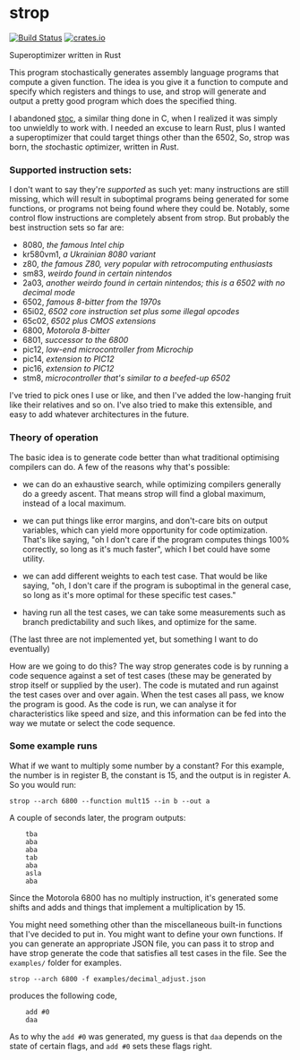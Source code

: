 # strop
[![Build Status](https://github.com/omarandlorraine/strop/workflows/Rust/badge.svg)](https://github.com/omarandlorraine/strop/actions?workflow=Rust)
[![crates.io](https://img.shields.io/crates/v/strop)](https://crates.io/crates/strop)

Superoptimizer written in Rust

This program stochastically generates assembly language programs that compute a
given function. The idea is you give it a function to compute and specify which
registers and things to use, and strop will generate and output a pretty good
program which does the specified thing.

I abandoned [stoc](https://github.com/omarandlorraine/stoc), a similar thing
done in C, when I realized it was simply too unwieldly to work with. I needed
an excuse to learn Rust, plus I wanted a superoptimizer that could target
things other than the 6502, So, strop was born, the *st*ochastic *op*timizer,
written in *R*ust.

### Supported instruction sets:
I don't want to say they're *supported* as such yet: many instructions are still
missing, which will result in suboptimal programs being generated for some
functions, or programs not being found where they could be. Notably, some
control flow instructions are completely absent from strop. But probably the
best instruction sets so far are:

 - 8080, *the famous Intel chip*
 - kr580vm1, *a Ukrainian 8080 variant*
 - z80, *the famous Z80, very popular with retrocomputing enthusiasts*
 - sm83, *weirdo found in certain nintendos*
 - 2a03, *another weirdo found in certain nintendos; this is a 6502 with no decimal mode*
 - 6502, *famous 8-bitter from the 1970s*
 - 65i02, *6502 core instruction set plus some illegal opcodes*
 - 65c02, *6502 plus CMOS extensions*
 - 6800, *Motorola 8-bitter*
 - 6801, *successor to the 6800*
 - pic12, *low-end microcontroller from Microchip*
 - pic14, *extension to PIC12*
 - pic16, *extension to PIC12*
 - stm8, *microcontroller that's similar to a beefed-up 6502*

I've tried to pick ones I use or like, and then I've added the low-hanging
fruit like their relatives and so on. I've also tried to make this extensible,
and easy to add whatever architectures in the future.

### Theory of operation
The basic idea is to generate code better than what traditional optimising
compilers can do. A few of the reasons why that's possible:

- we can do an exhaustive search, while optimizing compilers generally do a
  greedy ascent. That means strop will find a global maximum, instead of a
  local maximum.

- we can put things like error margins, and don't-care bits on output
  variables, which can yield more opportunity for code optimization. That's
  like saying, "oh I don't care if the program computes things 100% correctly,
  so long as it's much faster", which I bet could have some utility.

- we can add different weights to each test case. That would be like saying,
  "oh, I don't care if the program is suboptimal in the general case, so long as
  it's more optimal for these specific test cases."

- having run all the test cases, we can take some measurements such as branch
  predictability and such likes, and optimize for the same.

(The last three are not implemented yet, but something I want to do eventually)

How are we going to do this? The way strop generates code is by running a code
sequence against a set of test cases (these may be generated by strop itself or
supplied by the user). The code is mutated and run against the test cases over
and over again. When the test cases all pass, we know the program is good. As
the code is run, we can analyse it for characteristics like speed and size, and
this information can be fed into the way we mutate or select the code sequence.

### Some example runs

What if we want to multiply some number by a constant? For this example, the
number is in register B, the constant is 15, and the output is in register A.
So you would run:

    strop --arch 6800 --function mult15 --in b --out a

A couple of seconds later, the program outputs:

    	tba
    	aba
    	aba
    	tab
    	aba
    	asla
    	aba

Since the Motorola 6800 has no multiply instruction, it's generated some shifts
and adds and things that implement a multiplication by 15.

You might need something other than the miscellaneous built-in functions that
I've decided to put in. You might want to define your own functions. If you can
generate an appropriate JSON file, you can pass it to strop and have strop
generate the code that satisfies all test cases in the file. See the
`examples/` folder for examples. 

    strop --arch 6800 -f examples/decimal_adjust.json

produces the following code,

    	add #0
    	daa

As to why the `add #0` was generated, my guess is that `daa` depends on the
state of certain flags, and `add #0` sets these flags right.
